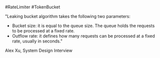 #RateLimiter #TokenBucket 

"Leaking bucket algorithm takes the following two parameters:
- Bucket size: it is equal to the queue size. The queue holds the requests to be processed at a fixed rate.
- Outflow rate: it defines how many requests can be processed at a fixed rate, usually in seconds."

Alex Xu, System Design Interview